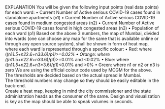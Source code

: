 EXPLANATION 
You will be given the following input points (real data points) for each ward: • Current Number of Active serious COVID-19 cases found in standalone apartments (n1) • Current Number of Active serious COVID-19 cases found in medium congested areas (n2) • Current Number of Active serious COVID-19 cases found in high congested areas (n3) • Population of each ward (p1) 
Based on the above 3 numbers, the map of Mumbai, divided into wards (one can choose any map for the same that is available online or through any open source system), shall be shown in form of heat map, where each ward is represented through a specific colour: • Red: where ((n1*1.5+n2*2.6+n3*3.6)/p1)>=0.02% • Orange: where ((n1*1.5+n2*2.6+n3*3.6)/p1)>=0.01% and <0.02% • Blue: where ((n1*1.5+n2*2.6+n3*3.6)/p1)<0.01% and >0% • Green: where n1 or n2 or n3 is zero 
We are using the official colour code used by MCGM for the above. The thresholds are decided based on the actual spread in Mumbai.  
The threshold numbers may change so they should be easily editable in the back-end.  
Create a heat map, keeping in mind the city commissioner and the state administration heads as the consumer of the same. Design and visualization is key as the map should be able to speak volumes in seconds.  
